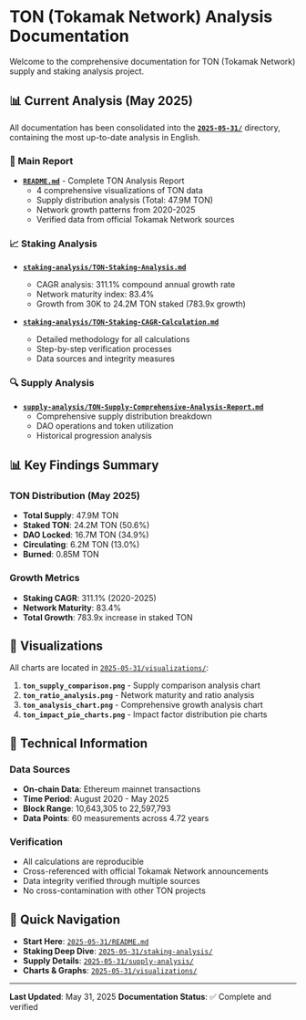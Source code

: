 # TON (Tokamak Network) Analysis Documentation

Welcome to the comprehensive documentation for TON (Tokamak Network) supply and staking analysis project.

## 📊 Current Analysis (May 2025)

All documentation has been consolidated into the **[`2025-05-31/`](./2025-05-31/)** directory, containing the most up-to-date analysis in English.

### 🎯 Main Report
- **[`README.md`](./2025-05-31/README.md)** - Complete TON Analysis Report
  - 4 comprehensive visualizations of TON data
  - Supply distribution analysis (Total: 47.9M TON)
  - Network growth patterns from 2020-2025
  - Verified data from official Tokamak Network sources

### 📈 Staking Analysis
- **[`staking-analysis/TON-Staking-Analysis.md`](./2025-05-31/staking-analysis/TON-Staking-Analysis.md)**
  - CAGR analysis: 311.1% compound annual growth rate
  - Network maturity index: 83.4%
  - Growth from 30K to 24.2M TON staked (783.9x growth)

- **[`staking-analysis/TON-Staking-CAGR-Calculation.md`](./2025-05-31/staking-analysis/TON-Staking-CAGR-Calculation.md)**
  - Detailed methodology for all calculations
  - Step-by-step verification processes
  - Data sources and integrity measures

### 🔍 Supply Analysis
- **[`supply-analysis/TON-Supply-Comprehensive-Analysis-Report.md`](./2025-05-31/supply-analysis/TON-Supply-Comprehensive-Analysis-Report.md)**
  - Comprehensive supply distribution breakdown
  - DAO operations and token utilization
  - Historical progression analysis

## 📊 Key Findings Summary

### TON Distribution (May 2025)
- **Total Supply**: 47.9M TON
- **Staked TON**: 24.2M TON (50.6%)
- **DAO Locked**: 16.7M TON (34.9%)
- **Circulating**: 6.2M TON (13.0%)
- **Burned**: 0.85M TON

### Growth Metrics
- **Staking CAGR**: 311.1% (2020-2025)
- **Network Maturity**: 83.4%
- **Total Growth**: 783.9x increase in staked TON

## 🎨 Visualizations

All charts are located in [`2025-05-31/visualizations/`](./2025-05-31/visualizations/):

1. **`ton_supply_comparison.png`** - Supply comparison analysis chart
2. **`ton_ratio_analysis.png`** - Network maturity and ratio analysis
3. **`ton_analysis_chart.png`** - Comprehensive growth analysis chart
4. **`ton_impact_pie_charts.png`** - Impact factor distribution pie charts

## 🔧 Technical Information

### Data Sources
- **On-chain Data**: Ethereum mainnet transactions
- **Time Period**: August 2020 - May 2025
- **Block Range**: 10,643,305 to 22,597,793
- **Data Points**: 60 measurements across 4.72 years

### Verification
- All calculations are reproducible
- Cross-referenced with official Tokamak Network announcements
- Data integrity verified through multiple sources
- No cross-contamination with other TON projects

## 🚀 Quick Navigation

- **Start Here**: [`2025-05-31/README.md`](./2025-05-31/README.md)
- **Staking Deep Dive**: [`2025-05-31/staking-analysis/`](./2025-05-31/staking-analysis/)
- **Supply Details**: [`2025-05-31/supply-analysis/`](./2025-05-31/supply-analysis/)
- **Charts & Graphs**: [`2025-05-31/visualizations/`](./2025-05-31/visualizations/)

---

**Last Updated**: May 31, 2025
**Documentation Status**: ✅ Complete and verified